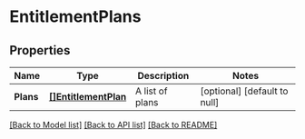# EntitlementPlans

## Properties

Name | Type | Description | Notes
------------ | ------------- | ------------- | -------------
**Plans** | [**[]EntitlementPlan**](EntitlementPlan.md) | A list of plans | [optional] [default to null]

[[Back to Model list]](../README.md#documentation-for-models) [[Back to API list]](../README.md#documentation-for-api-endpoints) [[Back to README]](../README.md)

